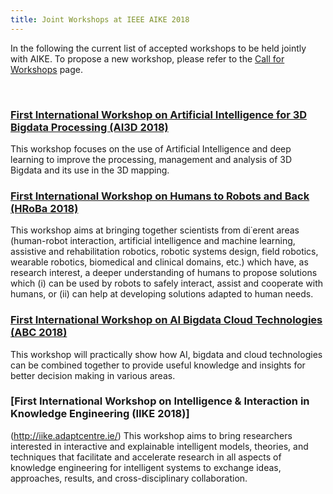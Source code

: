```yaml
---
title: Joint Workshops at IEEE AIKE 2018
---
```


In the following the current list of accepted workshops to be held jointly with AIKE.
To propose a new workshop, please refer to the [Call for Workshops](http://www.ieee-aike.org/2018/workshops#call) page.

<br/>

### [First International Workshop on Artificial Intelligence for 3D Bigdata Processing (AI3D 2018)](https://sites.google.com/site/ai3dbigdataprocessing)
This workshop focuses on the use of Artificial Intelligence and deep learning to improve the processing, management and analysis of 3D Bigdata and its use in the 3D mapping.

### [First International Workshop on Humans to Robots and Back (HRoBa 2018)](https://hroba.github.io/CfP.pdf)
This workshop aims at bringing together scientists from di˙erent areas (human-robot interaction, artificial intelligence and machine learning, assistive and rehabilitation robotics, robotic systems design, field robotics, wearable robotics, biomedical and clinical domains, etc.) which have, as research interest, a deeper understanding of humans to propose solutions which (i)	can be used by robots to safely interact, assist and cooperate with humans, or (ii)	can help at developing solutions adapted to human needs.

### [First International Workshop on AI Bigdata Cloud Technologies (ABC 2018)](http://dblab.dankook.ac.kr/abc2018/)
This workshop will practically show how AI, bigdata and cloud technologies can be combined
together to provide useful knowledge and insights for better decision making in various areas.

### [First International Workshop on Intelligence & Interaction in Knowledge Engineering (IIKE 2018)]
(http://iike.adaptcentre.ie/)
This workshop aims to bring researchers interested in interactive and explainable intelligent models, theories, and techniques that facilitate and accelerate research in all aspects of knowledge engineering for intelligent systems to exchange ideas, approaches, results, and cross-disciplinary collaboration.
